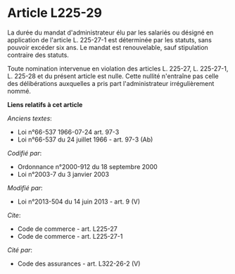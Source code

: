 # Article L225-29

La durée du mandat d'administrateur élu par les salariés ou désigné en application de l'article L. 225-27-1 est déterminée
par les statuts, sans pouvoir excéder six ans. Le mandat est renouvelable, sauf stipulation contraire des statuts. 

Toute nomination intervenue en violation des articles L. 225-27, L. 225-27-1, L. 225-28 et du présent article est nulle.
Cette nullité n'entraîne pas celle des délibérations auxquelles a pris part l'administrateur irrégulièrement nommé.

**Liens relatifs à cet article**

_Anciens textes_:

  - Loi n°66-537 1966-07-24 art. 97-3
  - Loi n°66-537 du 24 juillet 1966 - art. 97-3 (Ab)

_Codifié par_:

  - Ordonnance n°2000-912 du 18 septembre 2000
  - Loi n°2003-7 du 3 janvier 2003

_Modifié par_:

  - Loi n°2013-504 du 14 juin 2013 - art. 9 (V)

_Cite_:

  - Code de commerce - art. L225-27
  - Code de commerce - art. L225-27-1

_Cité par_:

  - Code des assurances - art. L322-26-2 (V)
